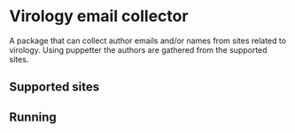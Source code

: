 # Virology email collector

A package that can collect author emails and/or names from sites related to virology. Using puppetter the authors are gathered from the supported sites.

## Supported sites

## Running
